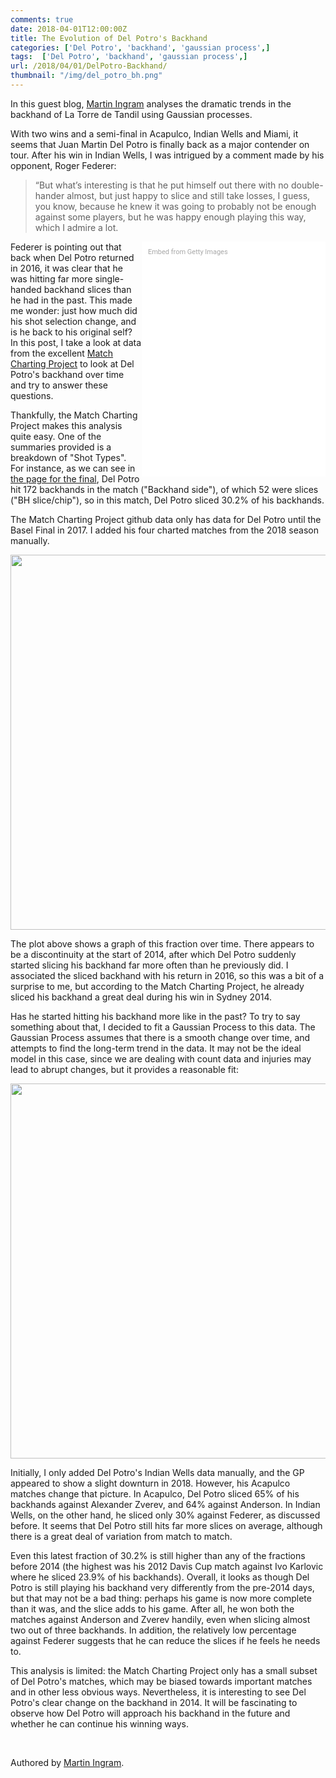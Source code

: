 ```yaml
---
comments: true
date: 2018-04-01T12:00:00Z
title: The Evolution of Del Potro's Backhand
categories: ['Del Potro', 'backhand', 'gaussian process',]
tags:  ['Del Potro', 'backhand', 'gaussian process',]
url: /2018/04/01/DelPotro-Backhand/
thumbnail: "/img/del_potro_bh.png"
---
```


In this guest blog, [Martin Ingram](@xenophar) analyses the dramatic trends in the backhand of La Torre de Tandil using Gaussian processes. 

<!--more-->

With two wins and a semi-final in Acapulco, Indian Wells and Miami, it seems that Juan Martin Del Potro is finally back as a major contender on tour. After his win in Indian Wells, I was intrigued by a comment made by his opponent, Roger Federer:

> “But what’s interesting is that he put himself out there with no double-hander almost, but just happy to slice and still take losses, I guess, you know, because he knew it was going to probably not be enough against some players, but he was happy enough playing this way, which I admire a lot.

<div class="getty embed image" style="background-color:#fff;display:inline-block;font-family:Roboto,sans-serif;color:#a7a7a7;font-size:11px;width:100%;max-width:274px;float:right;padding:2%;"><div style="padding:0;margin:0;text-align:left;"><a href="http://www.gettyimages.com.au/detail/932928436" target="_blank" style="color:#a7a7a7;text-decoration:none;font-weight:normal !important;border:none;display:inline-block;">Embed from Getty Images</a></div><div style="overflow:hidden;position:relative;height:0;padding:125.31645% 0 0 0;width:100%;"><iframe src="//embed.gettyimages.com/embed/932928436?et=deQIvvF9QTV7Kr7AF3uFSQ&tld=com.au&sig=vH89TVCEQrR8Z1DC28tSWSvgr_rkdoyebNuBgdu5qzA=&caption=true&ver=1" scrolling="no" frameborder="0" width="474" height="594" style="display:inline-block;position:absolute;top:0;left:0;width:100%;height:100%;margin:0;"></iframe></div></div>

Federer is pointing out that back when Del Potro returned in 2016, it was clear that he was hitting far more single-handed backhand slices than he had in the past. This made me wonder: just how much did his shot selection change, and is he back to his original self? In this post, I take a look at data from the excellent [Match Charting Project](http://www.tennisabstract.com/charting/meta.html) to look at Del Potro's backhand over time and try to answer these questions.

Thankfully, the Match Charting Project makes this analysis quite easy. One of the summaries provided is a breakdown of "Shot Types". For instance, as we can see in [the page for the final](http://www.tennisabstract.com/charting/20180318-M-Indian_Wells_Masters-F-Roger_Federer-Juan_Martin_Del_Potro.html), Del Potro hit 172 backhands in the match ("Backhand side"), of which 52 were slices ("BH slice/chip"), so in this match, Del Potro sliced 30.2% of his backhands.

The Match Charting Project github data only has data for Del Potro until the Basel Final in 2017. I added his four charted matches from the 2018 season manually.

<div>
<img src="/img/Juan Martin Del Potro_scatter.png" width=600 />
</div>

The plot above shows a graph of this fraction over time. There appears to be a discontinuity at the start of 2014, after which Del Potro suddenly started slicing his backhand far more often than he previously did. I associated the sliced backhand with his return in 2016, so this was a bit of a surprise to me, but according to the Match Charting Project, he already sliced his backhand a great deal during his win in Sydney 2014.



Has he started hitting his backhand more like in the past? To try to say something about that, I decided to fit a Gaussian Process to this data. The Gaussian Process assumes that there is a smooth change over time, and attempts to find the long-term trend in the data. It may not be the ideal model in this case, since we are dealing with count data and injuries may lead to abrupt changes, but it provides a reasonable fit:

<div>
<img src="/img/Juan Martin Del Potro_vanilla_gp.png" width=600 />
</div>


Initially, I only added Del Potro's Indian Wells data manually, and the GP appeared to show a slight downturn in 2018. However, his Acapulco matches change that picture. In Acapulco, Del Potro sliced 65% of his backhands against Alexander Zverev, and 64% against Anderson. In Indian Wells, on the other hand, he sliced only 30% against Federer, as discussed before. It seems that Del Potro still hits far more slices on average, although there is a great deal of variation from match to match.

Even this latest fraction of 30.2% is still higher than any of the fractions before 2014 (the highest was his 2012 Davis Cup match against Ivo Karlovic where he sliced 23.9% of his backhands). Overall, it looks as though Del Potro is still playing his backhand very differently from the pre-2014 days, but that may not be a bad thing: perhaps his game is now more complete than it was, and the slice adds to his game. After all, he won both the matches against Anderson and Zverev handily, even when slicing almost two out of three backhands. In addition, the relatively low percentage against Federer suggests that he can reduce the slices if he feels he needs to.

This analysis is limited: the Match Charting Project only has a small subset of Del Potro's matches, which may be biased towards important matches and in other less obvious ways. Nevertheless, it is interesting to see Del Potro's clear change on the backhand in 2014. It will be fascinating to observe how Del Potro will approach his backhand in the future and whether he can continue his winning ways.

<br>

Authored by [Martin Ingram](@xenophar). 
